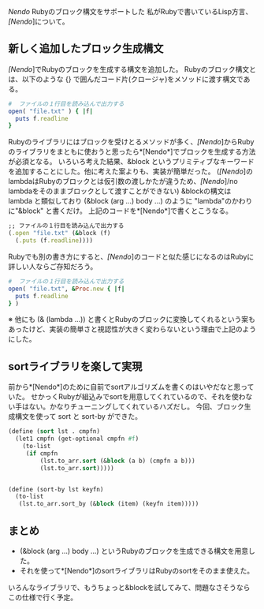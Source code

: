 *Nendo* Rubyのブロック構文をサポートした
私がRubyで書いているLisp方言、 *[Nendo*]について。

## 新しく追加したブロック生成構文
*[Nendo*]でRubyのブロックを生成する構文を追加した。
Rubyのブロック構文とは、以下のような {} で囲んだコード片(クロージャ)をメソッドに渡す構文である。
```ruby
#  ファイルの１行目を読み込んで出力する
open( "file.txt" ) { |f|
  puts f.readline
}
```
Rubyのライブラリにはブロックを受けとるメソッドが多く、*[Nendo*]からRubyのライブラリをまともに使おうと思ったら*[Nendo*]でブロックを生成する方法が必須となる。
いろいろ考えた結果、&block というプリミティブなキーワードを追加することにした。他に考えた案よりも、実装が簡単だった。
(*[Nendo*]のlambdaはRubyのブロックとは仮引数の渡しかたが違うため、*[Nendo*]/no lambdaをそのままブロックとして渡すことができない)
&blockの構文は lambda と類似しており (&block (arg ...) body ...) のように "lambda"のかわりに"&block" と書くだけ。
上記のコードを*[Nendo*]で書くとこうなる。
```ruby
;; ファイルの１行目を読み込んで出力する
(.open "file.txt" (&block (f)
  (.puts (f.readline))))
```

Rubyでも別の書き方にすると、*[Nendo*]のコードと似た感じになるのはRubyに詳しい人ならご存知だろう。
```ruby
#  ファイルの１行目を読み込んで出力する
open( "file.txt", &Proc.new { |f| 
  puts f.readline
} )
```

※ 他にも (& (lambda ...)) と書くとRubyのブロックに変換してくれるという案もあったけど、実装の簡単さと視認性が大きく変わらないという理由で上記のようにした。

## sortライブラリを楽して実現
前から*[Nendo*]のために自前でsortアルゴリズムを書くのはいやだなと思っていた。
せかっくRubyが組込みでsortを用意してくれているので、それを使わない手はない。かなりチューニングしてくれているハズだし。
今回、ブロック生成構文を使って sort と sort-by ができた。
```lisp
(define (sort lst . cmpfn)
  (let1 cmpfn (get-optional cmpfn #f)
    (to-list
     (if cmpfn
         (lst.to_arr.sort (&block (a b) (cmpfn a b)))
         (lst.to_arr.sort)))))


(define (sort-by lst keyfn)
  (to-list
   (lst.to_arr.sort_by (&block (item) (keyfn item)))))
```

## まとめ
- (&block (arg ...) body ...) というRubyのブロックを生成できる構文を用意した。
- それを使って*[Nendo*]のsortライブラリはRubyのsortをそのまま使えた。

いろんなライブラリで、もうちょっと&blockを試してみて、問題なさそうならこの仕様で行く予定。

